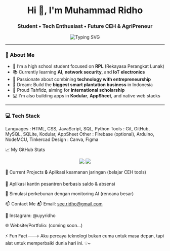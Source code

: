 <h1 align="center">Hi 👋, I'm Muhammad Ridho</h1>
<h3 align="center">Student • Tech Enthusiast • Future CEH & AgriPreneur</h3>

<p align="center">
  <img src="https://readme-typing-svg.herokuapp.com?center=true&lines=Building+Dreams+with+Code+and+Faith;Tahfidz+Scholarship+in+Progress;Future+Certified+Ethical+Hacker;AI+%2B+Electronics+Lover;In+Love+with+Plantation+Business" alt="Typing SVG" />
</p>

---

### 🚀 About Me
- 🏫 I’m a high school student focused on **RPL** (Rekayasa Perangkat Lunak)
- 📚 Currently learning **AI**, **network security**, and **IoT electronics**
- 🧠 Passionate about combining **technology with entrepreneurship**
- 🌱 Dream: Build the **biggest smart plantation business** in Indonesia
- 🕋 Proud Tahfidz, aiming for **international scholarship**
- 💻 I'm also building apps in **Kodular**, **AppSheet**, and native web stacks

---

### 💻 Tech Stack

Languages   : HTML, CSS, JavaScript, SQL, Python
Tools       : Git, GitHub, MySQL, SQLite, Kodular, AppSheet
Other       : Firebase (optional), Arduino, NodeMCU, Tinkercad
Design      : Canva, Figma


📈 My GitHub Stats
<p align="center"> <img src="https://github-readme-stats.vercel.app/api?username=namakamu&show_icons=true&theme=tokyonight" /> <img src="https://github-readme-stats.vercel.app/api/top-langs/?username=namakamu&layout=compact&theme=tokyonight" /> </p>
🔭 Current Projects
🔒 Aplikasi keamanan jaringan (belajar CEH tools)

📱 Aplikasi kantin pesantren berbasis saldo & absensi

🌾 Simulasi perkebunan dengan monitoring AI (rencana besar)

📫 Contact Me
📬 Email: see.ridho@gmail.com

📸 Instagram: @uyyridho

🌐 Website/Portfolio: (coming soon...)

⚡ Fun Fact--->
Aku percaya teknologi bukan cuma untuk masa depan, tapi alat untuk memperbaiki dunia hari ini. 💡~
